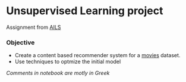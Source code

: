 # Unsupervised Learning project

Assignment from [AILS](https://www.ails.ece.ntua.gr)

### Objective
* Create a content based recommender system for a [movies](https://www.cs.cmu.edu/~ark/personas/) dataset.
* Use techniques to optmize the initial model 

_Comments in notebook are motly in Greek_
